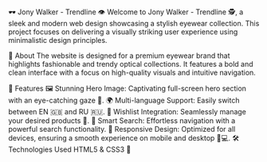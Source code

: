 🕶️ Jony Walker - Trendline 👁️
Welcome to Jony Walker - Trendline 🕵️, a sleek and modern web design showcasing a stylish eyewear collection. This project focuses on delivering a visually striking user experience using minimalistic design principles.

📖 About
The website is designed for a premium eyewear brand that highlights fashionable and trendy optical collections. It features a bold and clean interface with a focus on high-quality visuals and intuitive navigation.

🎯 Features
🖼️ Stunning Hero Image: Captivating full-screen hero section with an eye-catching gaze 💫.
🌍 Multi-language Support: Easily switch between EN 🇬🇧 and RU 🇷🇺.
🛒 Wishlist Integration: Seamlessly manage your desired products 📝.
🔎 Smart Search: Effortless navigation with a powerful search functionality.
📱 Responsive Design: Optimized for all devices, ensuring a smooth experience on mobile and desktop 📱💻.
🛠️ Technologies Used
HTML5 & CSS3 🎨
